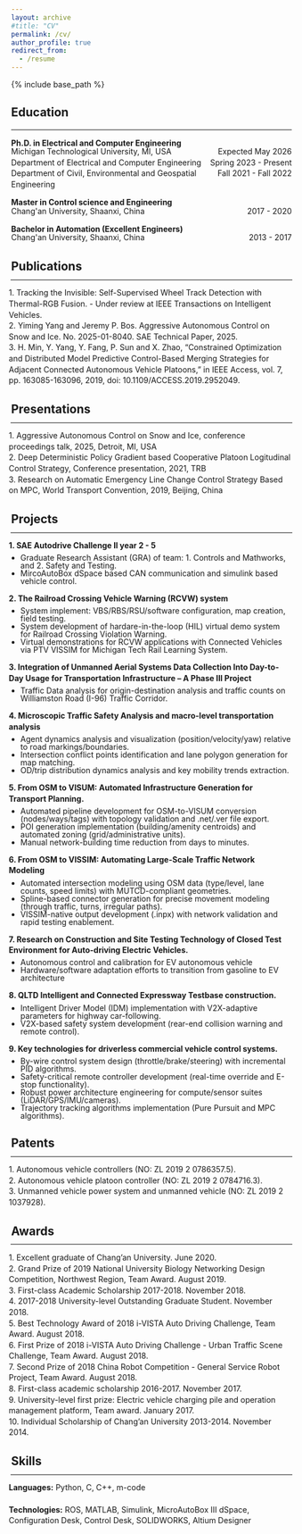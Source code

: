 ```yaml
---
layout: archive
#title: "CV"
permalink: /cv/
author_profile: true
redirect_from:
  - /resume
---
```


{% include base_path %}

<!-- <hr style="height:2px; border-width:0; color:gray; background-color:gray"> -->
## Education ##
<hr style="height:2px; border-width:0; color:gray; background-color:gray; margin: 0.1em 0 0.1em 0;">
<!-- <span style="white-space: pre; font-family: monospace; display: inline-block;">**Ph.D. in Electrical and Computer Engineering**
Michigan Technological University, MI, USA                      Expected Summer 2026
Department of Electrical and Computer Engineering               Spring 2023 - Present
Department of Civil, Environmental and Geospatial Engineering   Fall 2021 - Fall 2022
**Master in Control science and Engineering**
Chang'an University                                             2017 - 2020
**Bachelor in Automation (Excellent Engineers)**
Chang'an University                                             2013 - 2017
</span> -->

**Ph.D. in Electrical and Computer Engineering**  
<div style="font-family: inherit; line-height: 1.4; margin-top: -1.2em;">
  <div style="float: left; width: 70%;">Michigan Technological University, MI, USA</div>
  <div style="float: right;">Expected May 2026</div>
  <div style="clear: both;"></div>
  
  <div style="float: left; width: 70%;">Department of Electrical and Computer Engineering</div>
  <div style="float: right;">Spring 2023 - Present</div>
  <div style="clear: both;"></div>
  
  <div style="float: left; width: 70%;">Department of Civil, Environmental and Geospatial Engineering</div>
  <div style="float: right;">Fall 2021 - Fall 2022</div>
  <div style="clear: both;"></div>
</div>

**Master in Control science and Engineering**  
<div style="font-family: inherit; line-height: 1.4; margin-top: -1.2em;">
  <div style="float: left; width: 70%;">Chang'an University, Shaanxi, China</div>
  <div style="float: right;">2017 - 2020</div>
  <div style="clear: both;"></div>
</div>

**Bachelor in Automation (Excellent Engineers)**  
<div style="font-family: inherit; line-height: 1.4; margin-top: -1.2em;">
  <div style="float: left; width: 70%;">Chang'an University, Shaanxi, China</div>
  <div style="float: right;">2013 - 2017</div>
  <div style="clear: both;"></div>
</div>

## Publications ##
<hr style="height:2px; border-width:0; color:gray; background-color:gray; margin: -0.5em -0.1em -0.5em -0.1em;">
<div style="font-family: inherit; line-height: 1.4; margin-left: -0.3em; margin-top: 1.4em;">
<div>1. Tracking the Invisible: Self-Supervised Wheel Track Detection with Thermal-RGB Fusion. - Under review at IEEE Transactions on Intelligent Vehicles.</div>  
<div>2. Yiming Yang and Jeremy P. Bos. Aggressive Autonomous Control on Snow and Ice. No. 2025-01-8040. SAE Technical Paper, 2025.</div>  
<div>3. H. Min, Y. Yang, Y. Fang, P. Sun and X. Zhao, “Constrained Optimization and Distributed Model Predictive Control-Based Merging Strategies for Adjacent Connected Autonomous Vehicle Platoons,” in IEEE Access, vol. 7, pp. 163085-163096, 2019, doi: 10.1109/ACCESS.2019.2952049.</div>  
</div>

## Presentations ##
<hr style="height:2px; border-width:0; color:gray; background-color:gray; margin: -0.5em -0.1em -0.5em -0.1em;">
<div style="font-family: inherit; line-height: 1.4; margin-left: -0.3em; margin-top: 1.4em;">
<div>1. Aggressive Autonomous Control on Snow and Ice, conference proceedings talk, 2025, Detroit, MI, USA</div>    
<div>2. Deep Deterministic Policy Gradient based Cooperative Platoon Logitudinal Control Strategy, Conference presentation, 2021, TRB</div>    
<div>3. Research on Automatic Emergency Line Change Control Strategy Based on MPC, World Transport Convention, 2019, Beijing, China</div>    
</div>

## Projects ##
<hr style="height:2px; border-width:0; color:gray; background-color:gray; margin: -0.5em -0.1em -0.5em -0.1em;">
<div style="font-family: inherit; line-height: 1.4; margin-left: -0.3em; margin-top: 1.4em;" markdown="1">
<div><strong>1. SAE Autodrive Challenge II year 2 - 5</strong></div>
<ul style="margin-top: 0.4em; padding-left: 1.5em; line-height: 1.0;">
<li>Graduate Research Assistant (GRA) of team: 1. Controls and Mathworks, and 2. Safety and Testing.</li>
<li>MircoAutoBox dSpace based CAN communication and simulink based vehicle control.</li>
</ul>
<div><strong>2. The Railroad Crossing Vehicle Warning (RCVW) system</strong></div>
<ul style="margin-top: 0.4em; padding-left: 1.5em; line-height: 1.0;">
<li>System implement: VBS/RBS/RSU/software configuration, map creation, field testing.</li>
<li>System development of hardare-in-the-loop (HIL) virtual demo system for Railroad Crossing Violation Warning.</li>
<li>Virtual demonstrations for RCVW applications with Connected Vehicles via PTV VISSIM for Michigan Tech Rail Learning System.</li>
</ul>
<div><strong>3. Integration of Unmanned Aerial Systems Data Collection Into Day-to-Day Usage for Transportation Infrastructure – A Phase III Project</strong></div>
<ul style="margin-top: 0.4em; padding-left: 1.5em; line-height: 1.0;">
<li>Traffic Data analysis for origin-destination analysis and traffic counts on Williamston Road (I-96) Traffic Corridor.</li>
</ul>
<div><strong>4. Microscopic Traffic Safety Analysis and macro-level transportation analysis</strong></div>
<ul style="margin-top: 0.4em; padding-left: 1.5em; line-height: 1.0;">
<li>Agent dynamics analysis and visualization (position/velocity/yaw) relative to road markings/boundaries.</li>
<li>Intersection conflict points identification and lane polygon generation for map matching.</li> 
<li>OD/trip distribution dynamics analysis and key mobility trends extraction.</li> 
</ul>
<div><strong>5. From OSM to VISUM: Automated Infrastructure Generation for Transport Planning.</strong></div>
<ul style="margin-top: 0.4em; padding-left: 1.5em; line-height: 1.0;">
<li>Automated pipeline development for OSM-to-VISUM conversion (nodes/ways/tags) with topology validation and .net/.ver file export.</li>
<li>POI generation implementation (building/amenity centroids) and automated zoning (grid/administrative units).</li> 
<li>Manual network-building time reduction from days to minutes.</li>
</ul>
<div><strong>6. From OSM to VISSIM: Automating Large-Scale Traffic Network Modeling</strong></div>
<ul style="margin-top: 0.4em; padding-left: 1.5em; line-height: 1.0;">
<li>Automated intersection modeling using OSM data (type/level, lane counts, speed limits) with MUTCD-compliant geometries.</li>
<li>Spline-based connector generation for precise movement modeling (through traffic, turns, irregular paths).</li> 
<li> VISSIM-native output development (.inpx) with network validation and rapid testing enablement.</li> 
</ul>
<div><strong>7. Research on Construction and Site Testing Technology of Closed Test Environment for Auto-driving Electric Vehicles.</strong></div>
<ul style="margin-top: 0.4em; padding-left: 1.5em; line-height: 1.0;">
<li>Autonomous control and calibration for EV autonomous vehicle</li>
<li>Hardware/software adaptation efforts to transition from gasoline to EV architecture</li> 
</ul>
<div><strong>8. QLTD Intelligent and Connected Expressway Testbase construction.</strong></div>
<ul style="margin-top: 0.4em; padding-left: 1.5em; line-height: 1.0;">
<li>Intelligent Driver Model (IDM) implementation with V2X-adaptive parameters for highway car-following.</li>
<li>V2X-based safety system development (rear-end collision warning and remote control).</li> 
</ul>
<div><strong>9. Key technologies for driverless commercial vehicle control systems.</strong></div>
<ul style="margin-top: 0.4em; padding-left: 1.5em; line-height: 1.0;">
<li>By-wire control system design (throttle/brake/steering) with incremental PID algorithms.</li>
<li>Safety-critical remote controller development (real-time override and E-stop functionality).</li> 
<li>Robust power architecture engineering for compute/sensor suites (LiDAR/GPS/IMU/cameras).</li>
<li>Trajectory tracking algorithms implementation (Pure Pursuit and MPC algorithms).</li>
</ul>
</div>

## Patents ##
<hr style="height:2px; border-width:0; color:gray; background-color:gray; margin: -0.5em -0.1em -0.5em -0.1em;">
<div style="font-family: inherit; line-height: 1.4; margin-left: -0.3em; margin-top: 1.4em;">
<div>1. Autonomous vehicle controllers (NO: ZL 2019 2 0786357.5).</div>    
<div>2. Autonomous vehicle platoon controller (NO: ZL 2019 2 0784716.3).</div>    
<div>3. Unmanned vehicle power system and unmanned vehicle (NO: ZL 2019 2 1037928).</div>    
</div>

## Awards ##
<hr style="height:2px; border-width:0; color:gray; background-color:gray; margin: -0.5em -0.1em -0.5em -0.1em;">
<div style="font-family: inherit; line-height: 1.4; margin-left: -0.3em; margin-top: 1.4em;">
<div>1. Excellent graduate of Chang’an University. June 2020. </div>    
<div>2. Grand Prize of 2019 National University Biology Networking Design Competition,
Northwest Region, Team Award. August 2019. </div>    
<div>3. First-class Academic Scholarship 2017-2018. November 2018. </div>  
<div>4. 2017-2018 University-level Outstanding Graduate Student. November 2018.</div>  
<div>5. Best Technology Award of 2018 i-VISTA Auto Driving Challenge, Team Award. August 2018.</div>  
<div>6. First Prize of 2018 i-VISTA Auto Driving Challenge - Urban Traffic Scene Challenge, Team Award. August 2018.</div>  
<div>7. Second Prize of 2018 China Robot Competition - General Service Robot Project, Team Award. August 2018.</div>  
<div>8. First-class academic scholarship 2016-2017. November 2017.</div>  
<div>9. University-level first prize: Electric vehicle charging pile and operation management platform, Team award. January 2017.</div> 
<div>10. Individual Scholarship of Chang’an University 2013-2014. November 2014.</div>   
</div>

## Skills ##
<hr style="height:2px; border-width:0; color:gray; background-color:gray; margin: -0.5em -0.1em -0.5em -0.1em;">
<div style="font-family: inherit; line-height: 1.4; margin-left: -0.3em; margin-top: 1.4em;">
<strong>Languages:</strong> Python, C, C++, m-code   
</div>
<div style="font-family: inherit; line-height: 1.4; margin-left: -0.3em; margin-top: 1.4em;">
<strong>Technologies:</strong> ROS, MATLAB, Simulink, MicroAutoBox III dSpace, Configuration Desk, Control Desk,
SOLIDWORKS, Altium Designer   
</div>
